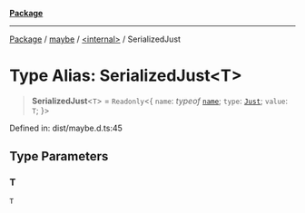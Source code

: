 [**Package**](../../../README.md)

***

[Package](../../../modules.md) / [maybe](../../README.md) / [\<internal\>](../README.md) / SerializedJust

# Type Alias: SerializedJust\<T\>

> **SerializedJust**\<`T`\> = `Readonly`\<\{ `name`: *typeof* [`name`](../variables/name.md); `type`: [`Just`](../../enumerations/MaybeState.md#just); `value`: `T`; \}\>

Defined in: dist/maybe.d.ts:45

## Type Parameters

### T

`T`
